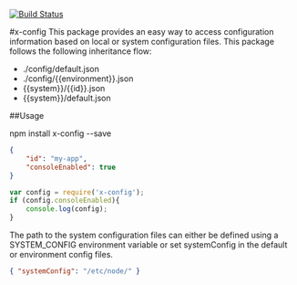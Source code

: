 [![Build Status](https://travis-ci.org/azweb76/node-x-config.png?branch=master)](https://travis-ci.org/azweb76/node-x-config)

#x-config
This package provides an easy way to access configuration information based on local or system configuration files. This package follows the following inheritance flow:

- ./config/default.json
- ./config/{{environment}}.json
- {{system}}/{{id}}.json
- {{system}}/default.json

##Usage

npm install x-config --save

```json
{
	"id": "my-app",
	"consoleEnabled": true
}
```

```javascript
var config = require('x-config');
if (config.consoleEnabled){
	console.log(config);
}
```

The path to the system configuration files can either be defined using a SYSTEM_CONFIG environment variable or set systemConfig in the default or environment config files.

```json
{ "systemConfig": "/etc/node/" }
```



